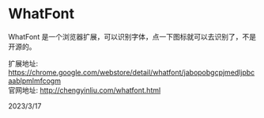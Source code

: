 # WhatFont

WhatFont 是一个浏览器扩展，可以识别字体，点一下图标就可以去识别了，不是开源的。  

扩展地址: https://chrome.google.com/webstore/detail/whatfont/jabopobgcpjmedljpbcaablpmlmfcogm  
官网地址: http://chengyinliu.com/whatfont.html  


2023/3/17  
